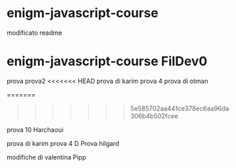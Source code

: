 
# enigm-javascript-course
modificato readme
# enigm-javascript-course FilDev0

prova
prova2
<<<<<<< HEAD
prova di karim
prova 4
prova di otman























































=======
>>>>>>> 5e585702aa441ce378ec6aa96da306b4b502fcee

prova 10 Harchaoui

prova di karim
prova 4
D
Prova hilgard

modifiche di valentina 
Pipp



